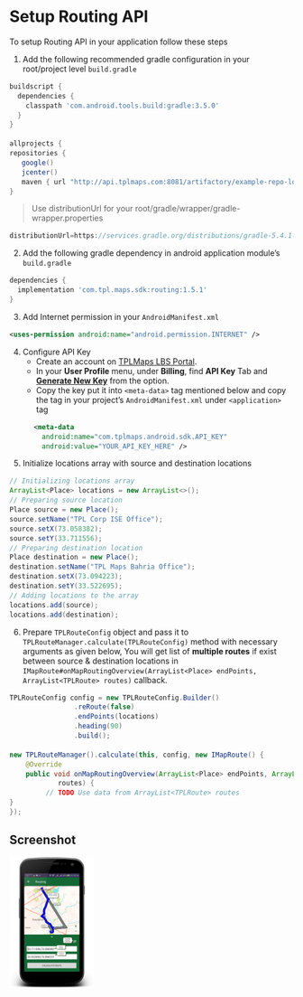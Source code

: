 # Setup Routing API
To setup Routing API in your application follow these steps
1. Add the following recommended gradle configuration in your root/project level `build.gradle`
``` groovy
buildscript {
  dependencies {
    classpath 'com.android.tools.build:gradle:3.5.0'
  }
}

allprojects {
repositories {
   google()
   jcenter()
   maven { url "http://api.tplmaps.com:8081/artifactory/example-repo-local/" }
}
```
> Use distributionUrl for your root/gradle/wrapper/gradle-wrapper.properties
```groovy
distributionUrl=https://services.gradle.org/distributions/gradle-5.4.1-all.zip
```
2. Add the following gradle dependency in android application module’s `build.gradle`
``` groovy
dependencies {
  implementation 'com.tpl.maps.sdk:routing:1.5.1'
}
```
3. Add Internet permission in your `AndroidManifest.xml`
``` xml
<uses-permission android:name="android.permission.INTERNET" />
```
4. Configure API Key
      - Create an account on [TPLMaps LBS Portal](https://api.tplmaps.com/apiportal).
      - In your **User Profile** menu, under **Billing**, find **API Key** Tab and [**Generate New Key**](https://api.tplmaps.com/apiportal/#/app/billing/api-key-management) from the option.
      - Copy the key put it into `<meta-data>` tag mentioned below and copy the tag in your project’s `AndroidManifest.xml` under `<application>` tag
``` xml
      <meta-data
        android:name="com.tplmaps.android.sdk.API_KEY"
        android:value="YOUR_API_KEY_HERE" />
```
5.	Initialize locations array with source and destination locations
``` java
// Initializing locations array
ArrayList<Place> locations = new ArrayList<>();
// Preparing source location
Place source = new Place();
source.setName("TPL Corp ISE Office");
source.setX(73.058382);
source.setY(33.711556);
// Preparing destination location
Place destination = new Place();
destination.setName("TPL Maps Bahria Office");
destination.setX(73.094223);
destination.setY(33.522695);
// Adding locations to the array
locations.add(source);
locations.add(destination);
```
6.	Prepare `TPLRouteConfig` object and pass it to `TPLRouteManager.calculate(TPLRouteConfig)` method with necessary arguments as given below, You will get list of **multiple routes** if exist between source & destination locations in `IMapRoute#onMapRoutingOverview(ArrayList<Place> endPoints, ArrayList<TPLRoute> routes)` callback.
``` java
TPLRouteConfig config = new TPLRouteConfig.Builder()
                .reRoute(false)
                .endPoints(locations)
                .heading(90)
                .build();

new TPLRouteManager().calculate(this, config, new IMapRoute() {
    @Override
    public void onMapRoutingOverview(ArrayList<Place> endPoints, ArrayList<TPLRoute>
            routes) {
         // TODO Use data from ArrayList<TPLRoute> routes
}
});
```
## Screenshot
<p float="left">
 <img src="/images/screenshots/Routing.png" width="150" />
</p></br>
